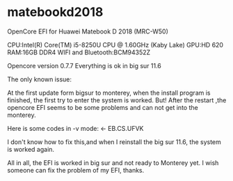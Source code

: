 # matebookd2018

OpenCore EFI for Huawei Matebook D 2018 (MRC-W50)

CPU:Intel(R) Core(TM) i5-8250U CPU @ 1.60GHz (Kaby Lake)
GPU:HD 620
RAM:16GB DDR4
WIFI and Bluetooth:BCM94352Z

Opencore version 0.7.7
Everything is ok in big sur 11.6

The only known issue:

At the first update form bigsur to monterey, when the install program is finished, the first try to enter the system is worked. 
But! After the restart ,the opencore EFI seems to be some problems and can not get into the monterey.

Here is some codes in -v mode: <- EB.CS.UFVK

I don't know how to fix this,and when I reinstall the big sur 11.6, the system is worked again. 

All in all, the EFI is worked in big sur and not ready to Monterey yet. 
I wish someone can fix the problem of my EFI, thanks.

